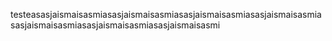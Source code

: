 testeasasjaismaisasmiasasjaismaisasmiasasjaismaisasmiasasjaismaisasmiasasjaismaisasmiasasjaismaisasmiasasjaismaisasmi